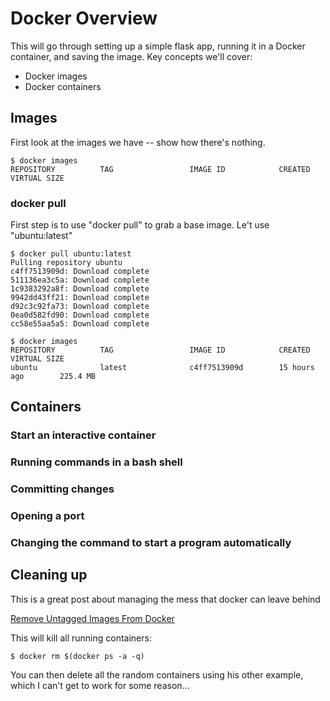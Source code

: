 # Docker Overview

This will go through setting up a simple flask app, running it in a Docker container, and saving the image.  Key concepts we'll cover:

* Docker images
* Docker containers



## Images

First look at the images we have -- show how there's nothing.

```console
$ docker images
REPOSITORY          TAG                 IMAGE ID            CREATED             VIRTUAL SIZE
```

### docker pull 

First step is to use "docker pull" to grab a base image.  Le't use "ubuntu:latest"

```
$ docker pull ubuntu:latest
Pulling repository ubuntu
c4ff7513909d: Download complete 
511136ea3c5a: Download complete 
1c9383292a8f: Download complete 
9942dd43ff21: Download complete 
d92c3c92fa73: Download complete 
0ea0d582fd90: Download complete 
cc58e55aa5a5: Download complete 
```



```
$ docker images
REPOSITORY          TAG                 IMAGE ID            CREATED             VIRTUAL SIZE
ubuntu              latest              c4ff7513909d        15 hours ago        225.4 MB
```


## Containers

### Start an interactive container

### Running commands in a bash shell

### Committing changes

### Opening a port

### Changing the command to start a program automatically




## Cleaning up

This is a great post about managing the mess that docker can leave behind

[Remove Untagged Images From Docker](http://jimhoskins.com/2013/07/27/remove-untagged-docker-images.html)

This will kill all running containers:

```
$ docker rm $(docker ps -a -q)
```

You can then delete all the random containers using his other example, which I can't get to work for some reason...











